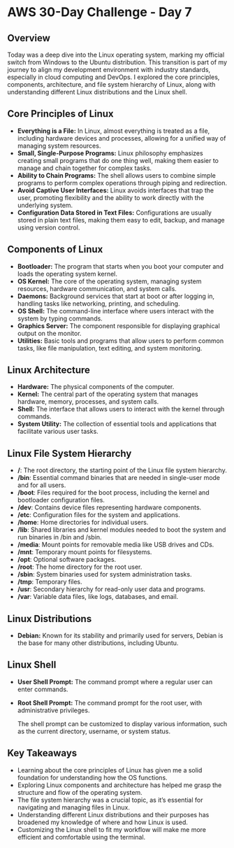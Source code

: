 # AWS 30-Day Challenge - Day 7

## Overview

Today was a deep dive into the Linux operating system, marking my official switch from Windows to the Ubuntu distribution. This transition is part of my journey to align my development environment with industry standards, especially in cloud computing and DevOps. I explored the core principles, components, architecture, and file system hierarchy of Linux, along with understanding different Linux distributions and the Linux shell.

## Core Principles of Linux

- **Everything is a File:** In Linux, almost everything is treated as a file, including hardware devices and processes, allowing for a unified way of managing system resources.
- **Small, Single-Purpose Programs:** Linux philosophy emphasizes creating small programs that do one thing well, making them easier to manage and chain together for complex tasks.
- **Ability to Chain Programs:** The shell allows users to combine simple programs to perform complex operations through piping and redirection.
- **Avoid Captive User Interfaces:** Linux avoids interfaces that trap the user, promoting flexibility and the ability to work directly with the underlying system.
- **Configuration Data Stored in Text Files:** Configurations are usually stored in plain text files, making them easy to edit, backup, and manage using version control.

## Components of Linux

- **Bootloader:** The program that starts when you boot your computer and loads the operating system kernel.
- **OS Kernel:** The core of the operating system, managing system resources, hardware communication, and system calls.
- **Daemons:** Background services that start at boot or after logging in, handling tasks like networking, printing, and scheduling.
- **OS Shell:** The command-line interface where users interact with the system by typing commands.
- **Graphics Server:** The component responsible for displaying graphical output on the monitor.
- **Utilities:** Basic tools and programs that allow users to perform common tasks, like file manipulation, text editing, and system monitoring.

## Linux Architecture

- **Hardware:** The physical components of the computer.
- **Kernel:** The central part of the operating system that manages hardware, memory, processes, and system calls.
- **Shell:** The interface that allows users to interact with the kernel through commands.
- **System Utility:** The collection of essential tools and applications that facilitate various user tasks.

## Linux File System Hierarchy

- **/**: The root directory, the starting point of the Linux file system hierarchy.
- **/bin**: Essential command binaries that are needed in single-user mode and for all users.
- **/boot**: Files required for the boot process, including the kernel and bootloader configuration files.
- **/dev**: Contains device files representing hardware components.
- **/etc**: Configuration files for the system and applications.
- **/home**: Home directories for individual users.
- **/lib**: Shared libraries and kernel modules needed to boot the system and run binaries in /bin and /sbin.
- **/media**: Mount points for removable media like USB drives and CDs.
- **/mnt**: Temporary mount points for filesystems.
- **/opt**: Optional software packages.
- **/root**: The home directory for the root user.
- **/sbin**: System binaries used for system administration tasks.
- **/tmp**: Temporary files.
- **/usr**: Secondary hierarchy for read-only user data and programs.
- **/var**: Variable data files, like logs, databases, and email.

## Linux Distributions

- **Debian:** Known for its stability and primarily used for servers, Debian is the base for many other distributions, including Ubuntu.

## Linux Shell

- **User Shell Prompt:** The command prompt where a regular user can enter commands.
- **Root Shell Prompt:** The command prompt for the root user, with administrative privileges.
  
  The shell prompt can be customized to display various information, such as the current directory, username, or system status.

## Key Takeaways

- Learning about the core principles of Linux has given me a solid foundation for understanding how the OS functions.
- Exploring Linux components and architecture has helped me grasp the structure and flow of the operating system.
- The file system hierarchy was a crucial topic, as it’s essential for navigating and managing files in Linux.
- Understanding different Linux distributions and their purposes has broadened my knowledge of where and how Linux is used.
- Customizing the Linux shell to fit my workflow will make me more efficient and comfortable using the terminal.
